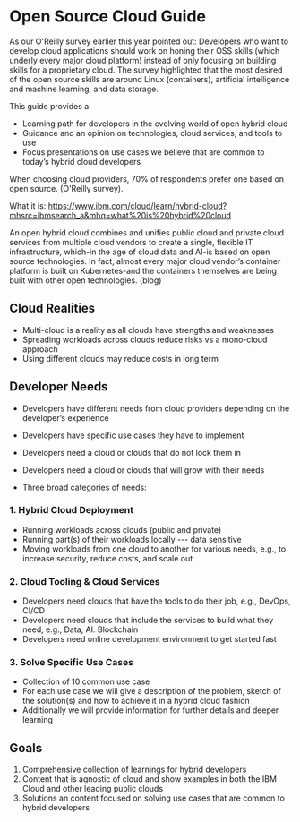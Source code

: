 # Open Source Cloud Guide

As our O'Reilly survey earlier this year pointed out: Developers who want to develop cloud applications should work on honing their OSS skills (which underly every major cloud platform) instead of only focusing on building skills for a proprietary cloud. The survey highlighted that the most desired of the open source skills are around Linux (containers), artificial intelligence and machine learning, and data storage.

This guide provides a:

* Learning path for developers in the evolving world of open hybrid cloud
* Guidance and an opinion on technologies, cloud services, and tools to use
* Focus presentations on use cases we believe that are common to today’s hybrid cloud developers

When choosing cloud providers, 70% of respondents prefer one based on open source. (O'Reilly survey).

What it is: <https://www.ibm.com/cloud/learn/hybrid-cloud?mhsrc=ibmsearch_a&mhq=what%20is%20hybrid%20cloud>

An open hybrid cloud combines and unifies public cloud and private cloud services from multiple cloud vendors to create a single, flexible IT infrastructure, which-in the age of cloud data and AI-is based on open source technologies. In fact, almost every major cloud vendor’s container platform is built on Kubernetes-and the containers themselves are being built with other open technologies. (blog)

## Cloud Realities

* Multi-cloud is a reality as all clouds have strengths and weaknesses
* Spreading workloads across clouds reduce risks vs a mono-cloud approach
* Using different clouds may reduce costs in long term

## Developer Needs

* Developers have different needs from cloud providers depending on the developer’s experience
* Developers have specific use cases they have to implement
* Developers need a cloud or clouds that do not lock them in
* Developers need a cloud or clouds that will grow with their needs

* Three broad categories of needs:

### 1. Hybrid Cloud Deployment

* Running workloads across clouds (public and private)
* Running part(s) of their workloads locally --- data sensitive
* Moving workloads from one cloud to another for various needs, e.g., to increase security, reduce costs, and scale out

### 2. Cloud Tooling & Cloud Services

* Developers need clouds that have the tools to do their job, e.g., DevOps, CI/CD
* Developers need clouds that include the services to build what they need, e.g., Data, AI. Blockchain
* Developers need online development environment to get started fast

### 3. Solve Specific Use Cases

* Collection of 10 common use case
* For each use case we will give a description of the problem, sketch of the solution(s) and how to achieve it in a hybrid cloud fashion
* Additionally we will provide information for further details and deeper learning

## Goals

1. Comprehensive collection of learnings for hybrid developers
2. Content that is agnostic of cloud and show examples in both the IBM Cloud and other leading public clouds
3. Solutions an content focused on solving use cases that are common to hybrid developers

